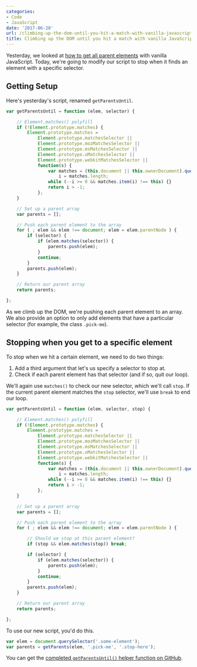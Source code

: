 ```yaml
---
categories:
- Code
- JavaScript
date: '2017-06-20'
url: /climbing-up-the-dom-until-you-hit-a-match-with-vanilla-javascript/
title: Climbing up the DOM until you hit a match with vanilla JavaScript
---
```


Yesterday, we looked at [how to get all parent elements](/how-to-get-all-parent-elements-with-vanilla-javascript/) with vanilla JavaScript. Today, we're going to modify our script to stop when it finds an element with a specific selector.

## Getting Setup

Here's yesterday's script, renamed `getParentsUntil`.

```javascript
var getParentsUntil = function (elem, selector) {

	// Element.matches() polyfill
	if (!Element.prototype.matches) {
		Element.prototype.matches =
			Element.prototype.matchesSelector ||
			Element.prototype.mozMatchesSelector ||
			Element.prototype.msMatchesSelector ||
			Element.prototype.oMatchesSelector ||
			Element.prototype.webkitMatchesSelector ||
			function(s) {
				var matches = (this.document || this.ownerDocument).querySelectorAll(s),
					i = matches.length;
				while (--i >= 0 && matches.item(i) !== this) {}
				return i > -1;
			};
	}

	// Set up a parent array
	var parents = [];

	// Push each parent element to the array
	for ( ; elem && elem !== document; elem = elem.parentNode ) {
		if (selector) {
			if (elem.matches(selector)) {
				parents.push(elem);
			}
			continue;
		}
		parents.push(elem);
	}

	// Return our parent array
	return parents;

};
```

As we climb up the DOM, we're pushing each parent element to an array. We also provide an option to only add elements that have a particular selector (for example, the class `.pick-me`).

## Stopping when you get to a specific element

To stop when we hit a certain element, we need to do two things:

1. Add a third argument that let's us specify a selector to stop at.
2. Check if each parent element has that selector (and if so, quit our loop).

We'll again use `matches()` to check our new selector, which we'll call `stop`. If the current parent element matches the `stop` selector, we'll use `break` to end our loop.

```javascript
var getParentsUntil = function (elem, selector, stop) {

	// Element.matches() polyfill
	if (!Element.prototype.matches) {
		Element.prototype.matches =
			Element.prototype.matchesSelector ||
			Element.prototype.mozMatchesSelector ||
			Element.prototype.msMatchesSelector ||
			Element.prototype.oMatchesSelector ||
			Element.prototype.webkitMatchesSelector ||
			function(s) {
				var matches = (this.document || this.ownerDocument).querySelectorAll(s),
					i = matches.length;
				while (--i >= 0 && matches.item(i) !== this) {}
				return i > -1;
			};
	}

	// Set up a parent array
	var parents = [];

	// Push each parent element to the array
	for ( ; elem && elem !== document; elem = elem.parentNode ) {

		// Should we stop at this parent element?
		if (stop && elem.matches(stop)) break;

		if (selector) {
			if (elem.matches(selector)) {
				parents.push(elem);
			}
			continue;
		}
		parents.push(elem);
	}

	// Return our parent array
	return parents;

};
```

To use our new script, you'd do this.

```javascript
var elem = document.querySelector('.some-element');
var parents = getParents(elem, '.pick-me', '.stop-here');
```

You can get the [completed `getParentsUntil()` helper function on GitHub](https://github.com/cferdinandi/getParentsUntil).